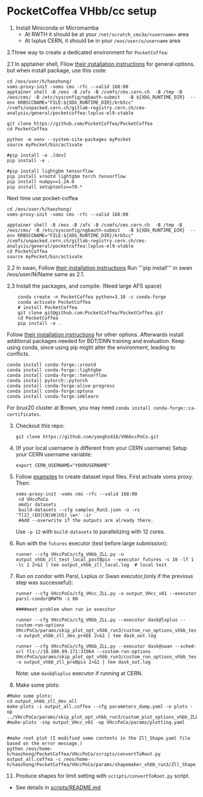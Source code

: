 # PocketCoffea VHbb/cc setup

1. Install Miniconda or Micromamba
   * At RWTH it should be at your `/net/scratch_cms3a/<username>` area
   * At lxplus CERN, it should be in your `/eos/user/u/username` area

2.Three way to create a dedicated environment for `PocketCoffea`:

2.1 In apptainer shell, Fllow [their installation instructions](https://github.com/De-Cristo/VHccPoCo/tree/vhbb_dev/params/skip_plot_opt_vhbb_run3) for general options.
   but when install package, use this code:
```
cd /eos/user/h/haozhong/
voms-proxy-init -voms cms -rfc --valid 168:00
apptainer shell -B /eos -B /afs -B /cvmfs/cms.cern.ch  -B /tmp -B /eos/cms/ -B /etc/sysconfig/ngbauth-submit   -B ${XDG_RUNTIME_DIR}  --env KRB5CCNAME="FILE:${XDG_RUNTIME_DIR}/krb5cc"                /cvmfs/unpacked.cern.ch/gitlab-registry.cern.ch/cms-analysis/general/pocketcoffea:lxplus-el9-stable

git clone https://github.com/PocketCoffea/PocketCoffea
cd PocketCoffea

python -m venv --system-site-packages myPocket
source myPocket/bin/activate

#pip install -e .[dev]  
pip install -e .                          

#pip install lightgbm tensorflow
pip install xrootd lightgbm torch tensorflow     
pip install numpy==1.24.0
pip install setuptools==70.*

```
Next time use pocket-coffea
```
cd /eos/user/h/haozhong/
voms-proxy-init -voms cms -rfc --valid 168:00

apptainer shell -B /eos -B /afs -B /cvmfs/cms.cern.ch  -B /tmp -B /eos/cms/ -B /etc/sysconfig/ngbauth-submit   -B ${XDG_RUNTIME_DIR}  --env KRB5CCNAME="FILE:${XDG_RUNTIME_DIR}/krb5cc"                /cvmfs/unpacked.cern.ch/gitlab-registry.cern.ch/cms-analysis/general/pocketcoffea:lxplus-el9-stable
cd PocketCoffea
source myPocket/bin/activate

```

2.2 In swan, Follow [their installation instructions](https://github.com/PocketCoffea/Tutorials/blob/main/Analysis_Facilities_Setup/README.md)
Run '''pip install''' in swan /eos/user/N/Name same as 2.1.


2.3  Install the packages, and compile: (Need large AFS space)
```
	conda create -n PocketCoffea python=3.10 -c conda-forge
	conda activate PocketCoffea
	# install PocketCoffea
	git clone git@github.com:PocketCoffea/PocketCoffea.git
	cd PocketCoffea
	pip install -e .
```
Follow [their installation instructions](https://pocketcoffea.readthedocs.io/en/latest/installation.html) for other options.
Afterwards install additional packages needed for BDT/DNN training and evaluation. Keep using conda, since using pip might
alter the environment, leading to conflicts.
```
conda install conda-forge::xrootd
conda install conda-forge::lightgbm
conda install conda-forge::tensorflow
conda install pytorch::pytorch
conda install conda-forge:alive-progress
conda install conda-forge:optuna
conda install conda-forge:imblearn
```
For brux20 cluster at Brown, you may need `conda install conda-forge::ca-certificates`.

3. Checkout *this* repo:
    ```
	git clone https://github.com/yanghz416/VHbbccPoCo.git
    ```

    
5. (If your local username is different from your CERN username) Setup your CERN username variable:
    ```
    export CERN_USERNAME="YOURUSERNAME"
    ```

  
6. Follow [examples](https://pocketcoffea.readthedocs.io/en/latest/analysis_example.html) to create dataset input files.
 First activate voms proxy. Then:
    ```
	voms-proxy-init -voms cms -rfc --valid 168:00
	 cd VHccPoCo
	 mkdir datasets
	 build-datasets --cfg samples_Run3.json -o -rs 'T[2]_(EU|CN|UK|US)_\w+' -ir 
	 #Add --overwrite if the outputs are already there.
    
    ```
    Use `-p 12` with `build-datasets` to parallelizing with 12 cores.
   
8. Run with the `futures` executor (test before large submission):
    ```
    runner --cfg VHccPoCo/cfg_VHbb_ZLL.py -o output_vhbb_zll_test_local_postBpix --executor futures -s 10 -lf 1 -lc 1 2>&1 | tee output_vhbb_zll_local.log  # local test
    ```
    
9. Run on condor with Parsl, Lxplus or Swan executor,(only if the previous step was successeful):
    ```
    runner --cfg VHccPoCo/cfg_VHcc_ZLL.py -o output_VHcc_v01 --executor parsl-condor@RWTH -s 60

    ####meet problem when run in executor

	runner --cfg VHccPoCo/cfg_VHbb_ZLL.py --executor dask@lxplus --custom-run-options VHccPoCo/params/skip_plot_opt_vhbb_run3/custom_run_options_vhbb_test.yaml  -o output_vhbb_zll_dev_preEE 2>&1 | tee dask_out.log 
	
	runner --cfg VHccPoCo/cfg_VHbb_ZLL.py --executor dask@swan --sched-url tls://10.100.99.171:31964 --custom-run-options VHccPoCo/params/skip_plot_opt_vhbb_run3/custom_run_options_vhbb_test.yaml  -o output_vhbb_zll_preBpix 2>&1 | tee dask_out.log
    ```
	Note: use `dask@lxplus` executor if running at CERN.

10. Make some plots:
   ```
#Make some plots:
cd output_vhbb_zll_dev_all
make-plots -i output_all.coffea --cfg parameters_dump.yaml -o plots -op ../VHccPoCo/params/skip_plot_opt_vhbb_run3/custom_plot_options_vhbb_ZLL.yaml
#make-plots -inp output_VHcc_v01 -op VHccPoCo/params/plotting.yaml


#make root plot (I modified some contents in the Zll_Shape.yaml file based on the error message.)
python /eos/home-h/haozhong/PocketCoffea/VHccPoCo/scripts/convertToRoot.py output_all.coffea -c /eos/home-h/haozhong/PocketCoffea/VHccPoCo/params/shapemaker_vhbb_run3/Zll_Shape.yaml

   ```


11. Produce shapes for limit setting with `scripts/convertToRoot.py` script.
   * See details in [scripts/README.md](scripts/README.md)
